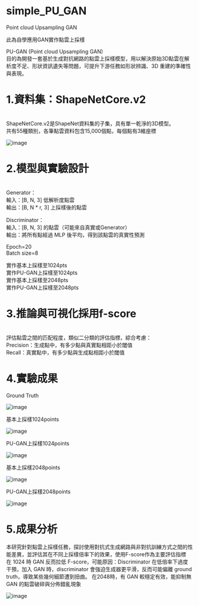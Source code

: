 # simple_PU_GAN
Point cloud Upsampling GAN

此為自學應用GAN實作點雲上採樣

PU-GAN (Point cloud Upsampling GAN)
<br>
目的為開發一套基於生成對抗網路的點雲上採樣模型，用以解決原始3D點雲在解析度不足、形狀資訊遺失等問題，可提升下游任務如形狀辨識、3D 重建的準確性與表現。
<br>

<h1>1.資料集：ShapeNetCore.v2</h1>
<br>
ShapeNetCore.v2是ShapeNet資料集的子集，具有單一乾淨的3D模型。
<br>
共有55種類別，各筆點雲資料包含15,000個點，每個點有3維座標
<br>

![image](https://github.com/YanWu6213/simple_PU_GAN/blob/main/imgs/1.png)


<h1>2.模型與實驗設計</h1>
  <br>
Generator：<br>
輸入：[B, N, 3] 低解析度點雲 <br>
輸出：[B, N * r, 3] 上採樣後的點雲<br>

Discriminator：<br>
輸入：[B, N, 3] 的點雲（可能來自真實或Generator） <br>
輸出：將所有點經過 MLP 後平均，得到該點雲的真實性預測<br>

Epoch=20<br>
Batch size=8<br>

實作基本上採樣至1024pts<br>
實作PU-GAN上採樣至1024pts<br>
實作基本上採樣至2048pts<br>
實作PU-GAN上採樣至2048pts<br>

<h1>3.推論與可視化採用f-score </h1><br>
評估點雲之間的匹配程度，類似二分類的評估指標，綜合考慮： <br>
Precision：生成點中，有多少點與真實點相距小於閾值 <br>
Recall：真實點中，有多少點與生成點相距小於閾值 <br>

<h1>4.實驗成果</h1>
Ground Truth<br>

![image](https://github.com/YanWu6213/simple_PU_GAN/blob/main/imgs/GT.gif)

基本上採樣1024points<br>

![image](https://github.com/YanWu6213/simple_PU_GAN/blob/main/imgs/1024_NOGAN.gif)

PU-GAN上採樣1024points<br>

![image](https://github.com/YanWu6213/simple_PU_GAN/blob/main/imgs/1024_GAN.gif)

基本上採樣2048points<br>

![image](https://github.com/YanWu6213/simple_PU_GAN/blob/main/imgs/2048_NOGAN.gif)

PU-GAN上採樣2048points<br>

![image](https://github.com/YanWu6213/simple_PU_GAN/blob/main/imgs/2048_GAN.gif)

<h1>5.成果分析</h1>
本研究針對點雲上採樣任務，探討使用對抗式生成網路與非對抗訓練方式之間的性能差異，並評估其在不同上採樣倍率下的效果，使用F-score作為主要評估指標<br>
在 1024 時 GAN 反而拉低 F-score，可能原因：Discriminator 在低倍率下過度干預，加入 GAN 時，discriminator 會強迫生成器更平滑，反而可能偏離 ground truth，導致某些幾何細節遭到扭曲。 在2048時，有 GAN 較穩定有效，能抑制無 GAN 的點雲破碎與分佈錯亂現象<br>

![image](https://github.com/YanWu6213/simple_PU_GAN/blob/main/imgs/2.png)


